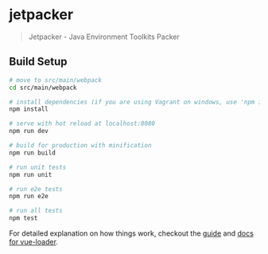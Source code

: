# jetpacker

> Jetpacker - Java Environment Toolkits Packer

## Build Setup

``` bash
# move to src/main/webpack
cd src/main/webpack

# install dependencies (if you are using Vagrant on windows, use 'npm install --no-bin-links' until no errors spotted)
npm install

# serve with hot reload at localhost:8080
npm run dev

# build for production with minification
npm run build

# run unit tests
npm run unit

# run e2e tests
npm run e2e

# run all tests
npm test
```

For detailed explanation on how things work, checkout the [guide](http://vuejs-templates.github.io/webpack/) and [docs for vue-loader](http://vuejs.github.io/vue-loader).